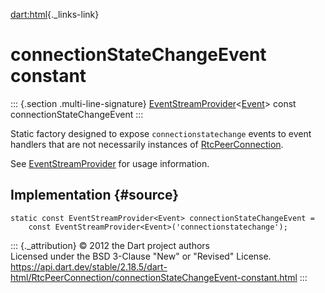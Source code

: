 [dart:html](../../dart-html/dart-html-library){._links-link}

connectionStateChangeEvent constant
===================================

::: {.section .multi-line-signature}
[EventStreamProvider](../eventstreamprovider-class)\<[Event](../event-class)\>
const connectionStateChangeEvent
:::

Static factory designed to expose `connectionstatechange` events to
event handlers that are not necessarily instances of
[RtcPeerConnection](../rtcpeerconnection-class).

See [EventStreamProvider](../eventstreamprovider-class) for usage
information.

Implementation {#source}
--------------

``` {.language-dart data-language="dart"}
static const EventStreamProvider<Event> connectionStateChangeEvent =
    const EventStreamProvider<Event>('connectionstatechange');
```

::: {._attribution}
© 2012 the Dart project authors\
Licensed under the BSD 3-Clause \"New\" or \"Revised\" License.\
<https://api.dart.dev/stable/2.18.5/dart-html/RtcPeerConnection/connectionStateChangeEvent-constant.html>
:::
